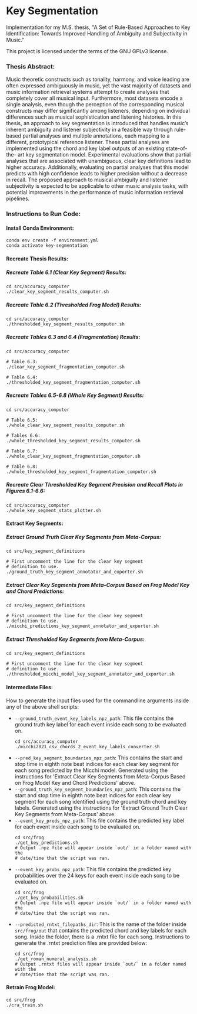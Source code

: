 # Key Segmentation

Implementation for my M.S. thesis, "A Set of Rule-Based Approaches to Key Identification: Towards Improved Handling of Ambiguity and Subjectivity in Music."

This project is licensed under the terms of the GNU GPLv3 license.

### Thesis Abstract:
Music theoretic constructs such as tonality, harmony, and voice leading are often expressed ambiguously in music, yet the vast majority of datasets and music information retrieval systems attempt to create analyses that completely cover all musical input. Furthermore, most datasets encode a single analysis, even though the perception of the corresponding musical constructs may differ significantly among listeners, depending on individual differences such as musical sophistication and listening histories. In this thesis, an approach to key segmentation is introduced that handles music’s inherent ambiguity and listener subjectivity in a feasible way through rule-based partial analyses and multiple annotations, each mapping to a different, prototypical reference listener. These partial analyses are implemented using the chord and key label outputs of an existing state-of-the- art key segmentation model. Experimental evaluations show that partial analyses that are associated with unambiguous, clear key definitions lead to higher accuracy. Additionally, evaluating on partial analyses that this model predicts with high confidence leads to higher precision without a decrease in recall. The proposed approach to musical ambiguity and listener subjectivity is expected to be applicable to other music analysis tasks, with potential improvements in the performance of music information retrieval pipelines.

### Instructions to Run Code:
#### Install Conda Environment:
```
conda env create -f environment.yml
conda activate key-segmentation
```

#### Recreate Thesis Results:
##### Recreate Table 6.1 (Clear Key Segment) Results:
```
cd src/accuracy_computer
./clear_key_segment_results_computer.sh
```

##### Recreate Table 6.2 (Thresholded Frog Model) Results:
```
cd src/accuracy_computer
./thresholded_key_segment_results_computer.sh
```

##### Recreate Tables 6.3 and 6.4 (Fragmentation) Results:
```
cd src/accuracy_computer

# Table 6.3:
./clear_key_segment_fragmentation_computer.sh

# Table 6.4:
./thresholded_key_segment_fragmentation_computer.sh
```

##### Recreate Tables 6.5-6.8 (Whole Key Segment) Results:
```
cd src/accuracy_computer

# Table 6.5:
./whole_clear_key_segment_results_computer.sh

# Tables 6.6:
./whole_thresholded_key_segment_results_computer.sh

# Table 6.7:
./whole_clear_key_segment_fragmentation_computer.sh

# Table 6.8:
./whole_thresholded_key_segment_fragmentation_computer.sh
```

##### Recreate Clear Thresholded Key Segment Precision and Recall Plots in Figures 6.1-6.6:
```
cd src/accuracy_computer
./whole_key_segment_stats_plotter.sh
```

#### Extract Key Segments:

##### Extract Ground Truth Clear Key Segments from Meta-Corpus:
```
cd src/key_segment_definitions

# First uncomment the line for the clear key segment
# definition to use.
./ground_truth_key_segment_annotator_and_exporter.sh
```

##### Extract Clear Key Segments from Meta-Corpus Based on Frog Model Key and Chord Predictions:
```
cd src/key_segment_definitions

# First uncomment the line for the clear key segment
# definition to use.
./micchi_predictions_key_segment_annotator_and_exporter.sh
```

##### Extract Thresholded Key Segments from Meta-Corpus:
```
cd src/key_segment_definitions

# First uncomment the line for the clear key segment
# definition to use.
./thresholded_micchi_model_key_segment_annotator_and_exporter.sh
```

#### Intermediate Files:
How to generate the input files used for the commandline arguments inside any of the above shell scripts:
* `--ground_truth_event_key_labels_npz_path`: This file contains the ground truth key label for each event inside each song to be evaluated on.
    ```
    cd src/accuracy_computer
    ./micchi2021_csv_chords_2_event_key_labels_converter.sh
    ```
* `--pred_key_segment_boundaries_npz_path`: This contains the start and stop time in eighth note beat indices for each clear key segment for each song predicted by the Micchi model. Generated using the instructions for 'Extract Clear Key Segments from Meta-Corpus Based on Frog Model Key and Chord Predictions' above.
* `--ground_truth_key_segment_boundaries_npz_path`: This contains the start and stop time in eighth note beat indices for each clear key segment for each song identified using the ground truth chord and key labels. Generated using the instructions for 'Extract Ground Truth Clear Key Segments from Meta-Corpus' above.
* `--event_key_preds_npz_path`: This file contains the predicted key label for each event inside each song to be evaluated on.
    ```
    cd src/frog
    ./get_key_predictions.sh
    # Output .npz file will appear inside `out/` in a folder named with the
    # date/time that the script was ran.
    ```
* `--event_key_probs_npz_path`: This file contains the predicted key probabilities over the 24 keys for each event inside each song to be evaluated on.
    ```
    cd src/frog
    ./get_key_probabilities.sh
    # Output .npz file will appear inside `out/` in a folder named with the
    # date/time that the script was ran.
    ```
* `--predicted_rntxt_filepaths_dir`: This is the name of the folder inside `src/frog/out` that contains the predicted chord and key labels for each song. Inside the folder, there is a .rntxt file for each song. Instructions to generate the .rntxt prediction files are provided below:
    ```
    cd src/frog
    ./get_roman_numeral_analysis.sh
    # Output .rntxt files will appear inside `out/` in a folder named with the
    # date/time that the script was ran.
    ```

#### Retrain Frog Model:
```
cd src/frog
./cra_train.sh
```